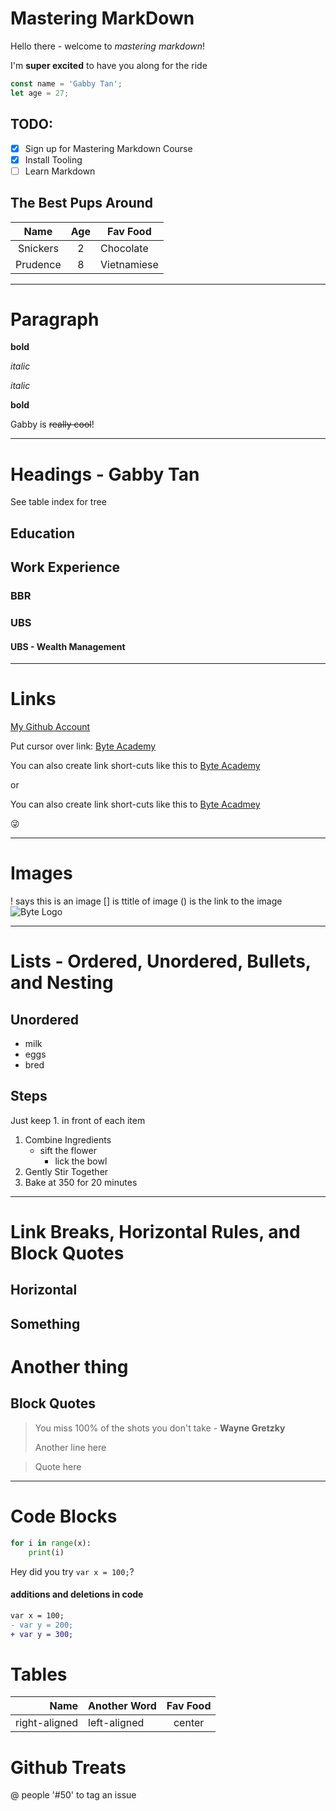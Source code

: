# Mastering MarkDown

Hello there - welcome to _mastering_ *markdown*!

I'm **super excited** to have you along for the ride

```javascript
const name = 'Gabby Tan';
let age = 27;
```

## TODO:
* [x] Sign up for Mastering Markdown Course
* [x] Install Tooling
* [ ] Learn Markdown

## The Best Pups Around

|   Name    | Age | Fav Food   |
|:---------:|:---:|------------|
|Snickers   |2    |Chocolate   |
|Prudence   |8    |Vietnamiese |

---

# Paragraph
**bold**

*italic*

_italic_

__bold__

Gabby is ~~really cool~~!

---

# Headings - Gabby Tan
See table index for tree 
## Education
## Work Experience
### BBR
### UBS
#### UBS - Wealth Management

---

# Links
[My Github Account](https://github.com/gabrielvtan)

Put cursor over link:
[Byte Academy](https://bytedev.co/dashboard/getting-started "This is the python pre-work")

You can also create link short-cuts like this to [Byte Academy][1]

or 

You can also create link short-cuts like this to [Byte Acadmey][byte]


[1]: https://bytedev.co/dashboard/getting-started 
[byte]: https://bytedev.co/dashboard/getting-started

:stuck_out_tongue_winking_eye:

---

# Images
! says this is an image [] is ttitle of image () is the link to the image
![Byte Logo](https://byteacademy.co/wp-content/uploads/2016/10/byte_academy_logo.png "This is the Byte Logo")

[2]:https://byteacademy.co/wp-content/uploads/2016/10/byte_academy_logo.png

---

# Lists - Ordered, Unordered, Bullets, and Nesting

## Unordered

+ milk
+ eggs
+ bred

## Steps
Just keep 1. in front of each item
1. Combine Ingredients
    * sift the flower
        * lick the bowl
1. Gently Stir Together
1. Bake at 350 for 20 minutes

---

# Link Breaks, Horizontal Rules, and Block Quotes
## Horizontal

Something 
----

Another thing
====

## Block Quotes
> You miss 100% of the shots you don't take -
**Wayne Gretzky**
>
>Another line here

>Quote here

---

# Code Blocks
```python
for i in range(x):
    print(i)
```

Hey did you try `var x = 100;`?

#### additions and deletions in code

```diff
var x = 100;
- var y = 200;
+ var y = 300;

```

# Tables
|   Name    | Another Word  | Fav Food   |
|----------:|:--------------|:----------:|
|right-aligned|left-aligned|center|


# Github Treats
@ people 
'#50' to tag an issue
